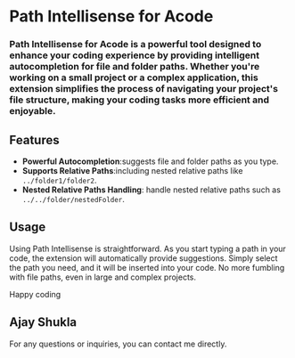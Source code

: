 # Path Intellisense for Acode
### Path Intellisense for Acode is a powerful tool designed to enhance your coding experience by providing intelligent autocompletion for file and folder paths. Whether you're working on a small project or a complex application, this extension simplifies the process of navigating your project's file structure, making your coding tasks more efficient and enjoyable.

## Features

- **Powerful Autocompletion**:suggests file and folder paths as you type.
- **Supports Relative Paths**:including nested relative paths like `../folder1/folder2`.
- **Nested Relative Paths Handling**: handle nested relative paths such as `../../folder/nestedFolder`.

## Usage

Using Path Intellisense is straightforward. As you start typing a path in your code, the extension will automatically provide suggestions. Simply select the path you need, and it will be inserted into your code. No more fumbling with file paths, even in large and complex projects.


Happy coding

## Ajay Shukla

For any questions or inquiries, you can contact me directly.